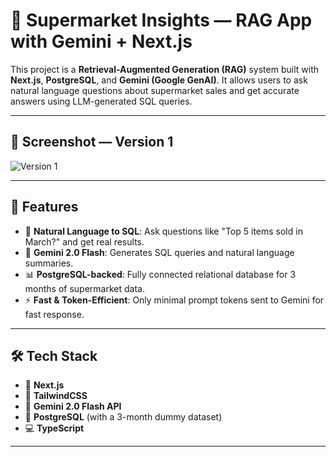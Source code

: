 # 🛒 Supermarket Insights — RAG App with Gemini + Next.js

This project is a **Retrieval-Augmented Generation (RAG)** system built with **Next.js**, **PostgreSQL**, and **Gemini (Google GenAI)**. It allows users to ask natural language questions about supermarket sales and get accurate answers using LLM-generated SQL queries.

---

## 📸 Screenshot — Version 1
![Version 1](https://github.com/user-attachments/assets/2ef8215b-6073-4846-8d5a-a2044b1d8ebd)

---

## 🚀 Features

- 🔎 **Natural Language to SQL**: Ask questions like "Top 5 items sold in March?" and get real results.
- 🧠 **Gemini 2.0 Flash**: Generates SQL queries and natural language summaries.
- 📊 **PostgreSQL-backed**: Fully connected relational database for 3 months of supermarket data.
- ⚡ **Fast & Token-Efficient**: Only minimal prompt tokens sent to Gemini for fast response.

---

## 🛠️ Tech Stack

- 🧪 **Next.js**
- 🎨 **TailwindCSS**
- 💬 **Gemini 2.0 Flash API**
- 🐘 **PostgreSQL** (with a 3-month dummy dataset)
- 💻 **TypeScript**

---

